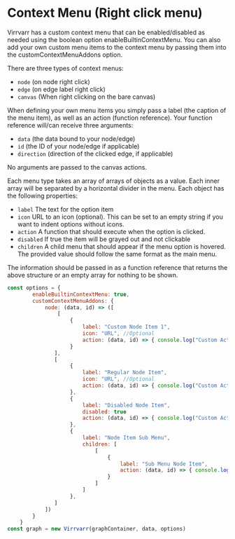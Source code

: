 # Context Menu (Right click menu)
Virrvarr has a custom context menu that can be enabled/disabled as needed using the boolean option enableBuiltinContextMenu. You can also add your own custom menu items to the context menu by passing them into the customContextMenuAddons option. 

There are three types of context menus:
- `node` (on node right click)
- `edge` (on edge label right click)
- `canvas` (When right clicking on the bare canvas)

When defining your own menu items you simply pass a label (the caption of the menu item), as well as an action (function reference). Your function reference will/can receive three arguments:
- `data` (the data bound to your node/edge)
- `id` (the ID of your node/edge if applicable)
- `direction` (direction of the clicked edge, if applicable)

No arguments are passed to the canvas actions.

Each menu type takes an array of arrays of objects as a value. Each inner array will be separated by a horizontal divider in the menu.
Each object has the following properties:
- `label` The text for the option item
- `icon` URL to an icon (optional). This can be set to an empty string if you want to indent options without icons.
- `action` A function that should execute when the option is clicked.
- `disabled` If true the item will be grayed out and not clickable
- `children` A child menu that should appear if the menu option is hovered. The provided value should follow the same format as the main menu.

The information should be passed in as a function reference that returns the above structure or an empty array for nothing to be shown.

```javascript
const options = {
        enableBuiltinContextMenu: true,
        customContextMenuAddons: {
            node: (data, id) => ([
                [
                    {
                        label: "Custom Node Item 1",
                        icon: "URL", //Optional
                        action: (data, id) => { console.log("Custom Action 1: ", id) }
                    }
               ],
               [
                    {
                        label: "Regular Node Item",
                        icon: "URL", //Optional
                        action: (data, id) => { console.log("Custom Action 2:", data.someAttribute) }
                    },
                    {
                        label: "Disabled Node Item",
                        disabled: true
                        action: (data, id) => { console.log("Custom Action 2:", data.someAttribute) }
                    },
                    {
                        label: "Node Item Sub Menu",
                        children: [
                            [
                                {
                                    label: "Sub Menu Node Item",
                                    action: (data, id) => { console.log("The sub menu option was clicked!") } 
                                }
                            ]
                        ]
                    },
               ]
            ])
        }
    }
const graph = new Virrvarr(graphContainer, data, options)
```